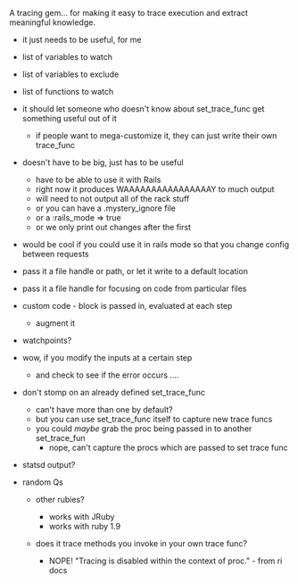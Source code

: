 A tracing gem... for making it easy to trace execution and extract meaningful knowledge.

- it just needs to be useful, for me

- list of variables to watch
- list of variables to exclude
- list of functions to watch

- it should let someone who doesn't know about set_trace_func get something useful out of it
  - if people want to mega-customize it, they can just write their own trace_func

- doesn't have to be big, just has to be useful
  - have to be able to use it with Rails
  - right now it produces WAAAAAAAAAAAAAAAAY to much output
  - will need to not output all of the rack stuff
  - or you can have a .mystery_ignore file
  - or a :rails_mode => true
  - or we only print out changes after the first

- would be cool if you could use it in rails mode so that you change config between requests

- pass it a file handle or path, or let it write to a default location
- pass it a file handle for focusing on code from particular files

- custom code - block is passed in, evaluated at each step
  - augment it


- watchpoints?

- wow, if you modify the inputs at a certain step
  - and check to see if the error occurs ....

- don't stomp on an already defined set_trace_func
  - can't have more than one by default?
  - but you can use set_trace_func itself to capture new trace funcs
  - you could *maybe* grab the proc being passed in to another set_trace_fun
    - nope, can't capture the procs which are passed to set trace func

- statsd output?

- random Qs
  - other rubies?
    - works with JRuby
    - works with ruby 1.9

  - does it trace methods you invoke in your own trace func?
    - NOPE! "Tracing is disabled within the context of proc." - from ri docs
